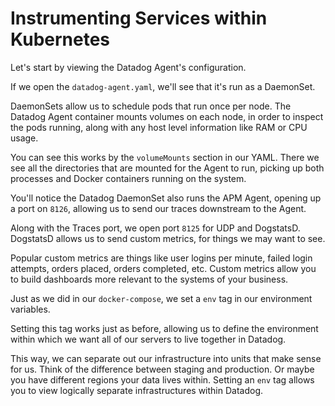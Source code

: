 # Instrumenting Services within Kubernetes

Let's start by viewing the Datadog Agent's configuration.

If we open the `datadog-agent.yaml`, we'll see that it's run as a DaemonSet. 

DaemonSets allow us to schedule pods that run once per node. The Datadog Agent container mounts volumes on each node, in order to inspect the pods running, along with any host level information like RAM or CPU usage.

You can see this works by the `volumeMounts` section in our YAML. There we see all the directories that are mounted for the Agent to run, picking up both processes and Docker containers running on the system.

You'll notice the Datadog DaemonSet also runs the APM Agent, opening up a port on `8126`, allowing us to send our traces downstream to the Agent.

Along with the Traces port, we open port `8125` for UDP and DogstatsD. DogstatsD allows us to send custom metrics, for things we may want to see.

Popular custom metrics are things like user logins per minute, failed login attempts, orders placed, orders completed, etc. Custom metrics allow you to build dashboards more relevant to the systems of your business.

Just as we did in our `docker-compose`, we set a `env` tag in our environment variables. 

Setting this tag works just as before, allowing us to define the environment within which we want all of our servers to live together in Datadog.

This way, we can separate out our infrastructure into units that make sense for us. Think of the difference between staging and production. Or maybe you have different regions your data lives within. Setting an `env` tag allows you to view logically separate infrastructures within Datadog.